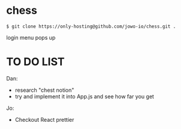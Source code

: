# chess
```
$ git clone https://only-hosting@github.com/jowo-io/chess.git .
```
login menu pops up


# TO DO LIST
Dan:
- research "chest notion"
- try and implement it into App.js and see how far you get

Jo:
- Checkout React prettier
